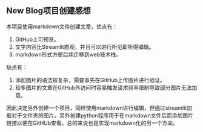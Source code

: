 ## New Blog项目创建感想

本项目使用markdown文件创建文章，优点有：
1. GitHub上可预览。
2. 文字内容比Streamlit直观，并且可以进行所见即所得编辑。
3. markdown形式方便后续迁移到web技术栈。

缺点有：
1. 添加图片的语法较复杂，需要事先在GitHub上传图片进行验证。
2. 较多图片的文章在GitHub外访问时容易触发请求频率限制导致部分图片无法加载。

因此决定另外创建一个项目，同样使用markdown进行编辑，但通过streamlit加载对于文件夹的图片。另外创建python程序用于在markdown文件后面添加图片链接以便在GitHUb查看。总的来说也是实现markdown化的另一个方向。